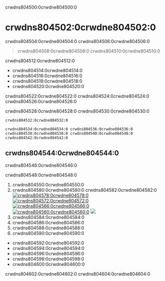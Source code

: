 crwdns804500:0crwdne804500:0
# crwdns804502:0crwdne804502:0

crwdns804504:0crwdne804504:0 crwdns804506:0crwdne804506:0

> crwdns804508:0crwdne804508:0 crwdns804510:0crwdne804510:0

crwdns804512:0crwdne804512:0
* crwdns804514:0crwdne804514:0
* crwdns804516:0crwdne804516:0
* crwdns804518:0crwdne804518:0
* crwdns804520:0crwdne804520:0

crwdns804522:0crwdne804522:0 crwdns804524:0crwdne804524:0 crwdns804526:0crwdne804526:0

crwdns804528:0crwdne804528:0 crwdns804530:0crwdne804530:0

```{note}
crwdns804532:0crwdne804532:0

crwdns804534:0crwdne804534:0 crwdns804536:0crwdne804536:0 crwdns804538:0crwdne804538:0 crwdns804540:0crwdne804540:0 crwdns804542:0crwdne804542:0
```

## crwdns804544:0crwdne804544:0

crwdns804546:0crwdne804546:0

crwdns804548:0crwdne804548:0
1. crwdns804550:0crwdne804550:0
2. crwdns804580:0crwdne804580:0 crwdns804582:0crwdne804582:0 [![crwdns804578:0crwdne804578:0](crwdns804576:0%20bcrwdne804576:0)](crwdns804574:0crwdne804574:0) [![crwdns804572:0crwdne804572:0](crwdns804570:0%20ncrwdnd804570:0%20crwdnd804570:0%Ecrwdnd804570:0%Bcrwdnd804570:0%8Fcrwdne804570:0)](crwdns804568:0crwdne804568:0) [![crwdns804566:0crwdne804566:0](crwdns804564:0crwdne804564:0)](crwdns804562:0crwdne804562:0) [![crwdns804560:0crwdne804560:0](crwdns804558:0crwdne804558:0)](crwdns804556:0crwdne804556:0) [![](crwdns804554:0%20crwdnd804554:0%20tocrwdnd804554:0%20ccrwdnd804554:0%3crwdnd804554:0%2Fcrwdnd804554:0%3Bcrwdnd804554:0%2Ccrwdnd804554:0%2Fcrwdnd804554:0%2Fcrwdnd804554:0%2Fcrwdnd804554:0%2Bcrwdnd804554:0%2Bcrwdnd804554:0%2Bcrwdnd804554:0%2Fcrwdnd804554:0%2Bcrwdnd804554:0%2Bcrwdnd804554:0%2Fcrwdnd804554:0%2Fcrwdnd804554:0%2Fcrwdnd804554:0%2Fcrwdnd804554:0%2Bcrwdnd804554:0%2Bcrwdnd804554:0%2Fcrwdnd804554:0%2Bcrwdnd804554:0%2Bcrwdnd804554:0%2Bcrwdnd804554:0%2Fcrwdnd804554:0%3crwdnd804554:0%3crwdne804554:0)](crwdns804552:0crwdne804552:0)
3. crwdns804584:0crwdne804584:0
4. crwdns804586:0crwdne804586:0
5. crwdns804588:0crwdne804588:0
6. crwdns804590:0crwdne804590:0
  - crwdns804592:0crwdne804592:0
  - crwdns804594:0crwdne804594:0
  - crwdns804596:0crwdne804596:0
  - crwdns804598:0crwdne804598:0
  - crwdns804600:0crwdne804600:0

crwdns804602:0crwdne804602:0 crwdns804604:0crwdne804604:0
